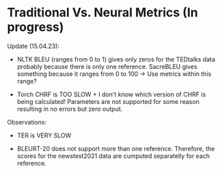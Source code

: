 # Traditional Vs. Neural Metrics (In progress)

Update (15.04.23):

- NLTK BLEU (ranges from 0 to 1) gives only zeros for the TEDtalks data probably because there is only one reference. SacreBLEU gives something because it ranges from 0 to 100 -> Use metrics within this range? 

- Torch CHRF is TOO SLOW + I don't know which version of CHRF is being calculated! Parameters are not supported for some reason resulting in no errors but zero output.

Observations:

- TER is VERY SLOW

- BLEURT-20 does not support more than one reference. Therefore, the scores for the newstest2021 data are cumputed separatelly for each reference. 




